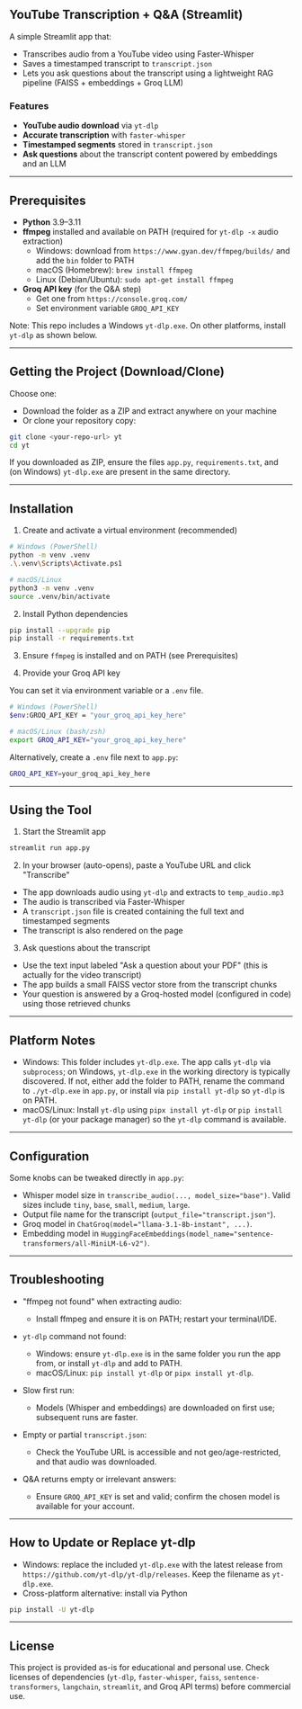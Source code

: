 ## YouTube Transcription + Q&A (Streamlit)

A simple Streamlit app that:

- Transcribes audio from a YouTube video using Faster-Whisper
- Saves a timestamped transcript to `transcript.json`
- Lets you ask questions about the transcript using a lightweight RAG pipeline (FAISS + embeddings + Groq LLM)

### Features

- **YouTube audio download** via `yt-dlp`
- **Accurate transcription** with `faster-whisper`
- **Timestamped segments** stored in `transcript.json`
- **Ask questions** about the transcript content powered by embeddings and an LLM

---

## Prerequisites

- **Python** 3.9–3.11
- **ffmpeg** installed and available on PATH (required for `yt-dlp -x` audio extraction)
  - Windows: download from `https://www.gyan.dev/ffmpeg/builds/` and add the `bin` folder to PATH
  - macOS (Homebrew): `brew install ffmpeg`
  - Linux (Debian/Ubuntu): `sudo apt-get install ffmpeg`
- **Groq API key** (for the Q&A step)
  - Get one from `https://console.groq.com/`
  - Set environment variable `GROQ_API_KEY`

Note: This repo includes a Windows `yt-dlp.exe`. On other platforms, install `yt-dlp` as shown below.

---

## Getting the Project (Download/Clone)

Choose one:

- Download the folder as a ZIP and extract anywhere on your machine
- Or clone your repository copy:

```bash
git clone <your-repo-url> yt
cd yt
```

If you downloaded as ZIP, ensure the files `app.py`, `requirements.txt`, and (on Windows) `yt-dlp.exe` are present in the same directory.

---

## Installation

1) Create and activate a virtual environment (recommended)

```bash
# Windows (PowerShell)
python -m venv .venv
.\.venv\Scripts\Activate.ps1

# macOS/Linux
python3 -m venv .venv
source .venv/bin/activate
```

2) Install Python dependencies

```bash
pip install --upgrade pip
pip install -r requirements.txt
```

3) Ensure `ffmpeg` is installed and on PATH (see Prerequisites)

4) Provide your Groq API key

You can set it via environment variable or a `.env` file.

```bash
# Windows (PowerShell)
$env:GROQ_API_KEY = "your_groq_api_key_here"

# macOS/Linux (bash/zsh)
export GROQ_API_KEY="your_groq_api_key_here"
```

Alternatively, create a `.env` file next to `app.py`:

```bash
GROQ_API_KEY=your_groq_api_key_here
```

---

## Using the Tool

1) Start the Streamlit app

```bash
streamlit run app.py
```

2) In your browser (auto-opens), paste a YouTube URL and click "Transcribe"

- The app downloads audio using `yt-dlp` and extracts to `temp_audio.mp3`
- The audio is transcribed via Faster-Whisper
- A `transcript.json` file is created containing the full text and timestamped segments
- The transcript is also rendered on the page

3) Ask questions about the transcript

- Use the text input labeled "Ask a question about your PDF" (this is actually for the video transcript)
- The app builds a small FAISS vector store from the transcript chunks
- Your question is answered by a Groq-hosted model (configured in code) using those retrieved chunks

---

## Platform Notes

- Windows: This folder includes `yt-dlp.exe`. The app calls `yt-dlp` via `subprocess`; on Windows, `yt-dlp.exe` in the working directory is typically discovered. If not, either add the folder to PATH, rename the command to `./yt-dlp.exe` in `app.py`, or install via `pip install yt-dlp` so `yt-dlp` is on PATH.
- macOS/Linux: Install `yt-dlp` using `pipx install yt-dlp` or `pip install yt-dlp` (or your package manager) so the `yt-dlp` command is available.

---

## Configuration

Some knobs can be tweaked directly in `app.py`:

- Whisper model size in `transcribe_audio(..., model_size="base")`. Valid sizes include `tiny`, `base`, `small`, `medium`, `large`.
- Output file name for the transcript (`output_file="transcript.json"`).
- Groq model in `ChatGroq(model="llama-3.1-8b-instant", ...)`.
- Embedding model in `HuggingFaceEmbeddings(model_name="sentence-transformers/all-MiniLM-L6-v2")`.

---

## Troubleshooting

- "ffmpeg not found" when extracting audio:
  - Install ffmpeg and ensure it is on PATH; restart your terminal/IDE.

- `yt-dlp` command not found:
  - Windows: ensure `yt-dlp.exe` is in the same folder you run the app from, or install `yt-dlp` and add to PATH.
  - macOS/Linux: `pip install yt-dlp` or `pipx install yt-dlp`.

- Slow first run:
  - Models (Whisper and embeddings) are downloaded on first use; subsequent runs are faster.

- Empty or partial `transcript.json`:
  - Check the YouTube URL is accessible and not geo/age-restricted, and that audio was downloaded.

- Q&A returns empty or irrelevant answers:
  - Ensure `GROQ_API_KEY` is set and valid; confirm the chosen model is available for your account.

---

## How to Update or Replace yt-dlp

- Windows: replace the included `yt-dlp.exe` with the latest release from `https://github.com/yt-dlp/yt-dlp/releases`. Keep the filename as `yt-dlp.exe`.
- Cross-platform alternative: install via Python

```bash
pip install -U yt-dlp
```

---

## License

This project is provided as-is for educational and personal use. Check licenses of dependencies (`yt-dlp`, `faster-whisper`, `faiss`, `sentence-transformers`, `langchain`, `streamlit`, and Groq API terms) before commercial use.



